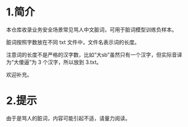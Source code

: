 # 1.简介
本仓库收录业务安全场景常见骂人中文脏词，可用于脏词模型训练负样本。

脏词按照字数放在不同 txt 文件中，文件名表示词的长度。

注意词的长度不是严格的汉字数，比如“大sb”虽然只有一个汉字，但实际音译为“大傻逼”为 3 个汉字，所以放到 3.txt。

欢迎补充。

# 2.提示
由于是骂人的脏词，内容可能引起不适，请量力阅读。